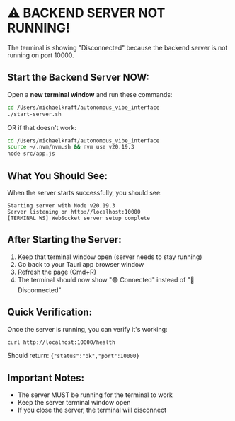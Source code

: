 # ⚠️ BACKEND SERVER NOT RUNNING!

The terminal is showing "Disconnected" because the backend server is not running on port 10000.

## Start the Backend Server NOW:

Open a **new terminal window** and run these commands:

```bash
cd /Users/michaelkraft/autonomous_vibe_interface
./start-server.sh
```

OR if that doesn't work:

```bash
cd /Users/michaelkraft/autonomous_vibe_interface
source ~/.nvm/nvm.sh && nvm use v20.19.3
node src/app.js
```

## What You Should See:

When the server starts successfully, you should see:
```
Starting server with Node v20.19.3
Server listening on http://localhost:10000
[TERMINAL WS] WebSocket server setup complete
```

## After Starting the Server:

1. Keep that terminal window open (server needs to stay running)
2. Go back to your Tauri app browser window
3. Refresh the page (Cmd+R)
4. The terminal should now show "🟢 Connected" instead of "🔴 Disconnected"

## Quick Verification:

Once the server is running, you can verify it's working:
```bash
curl http://localhost:10000/health
```

Should return: `{"status":"ok","port":10000}`

## Important Notes:
- The server MUST be running for the terminal to work
- Keep the server terminal window open
- If you close the server, the terminal will disconnect